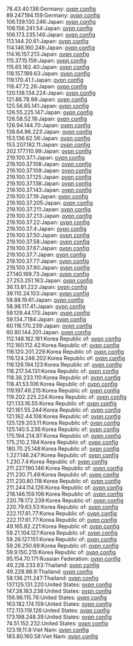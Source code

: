 78.43.40.136:Germany: [ovpn config](vpn/78_43_40_136.ovpn)  
89.247.194.159:Germany: [ovpn config](vpn/89_247_194_159.ovpn)  
106.139.130.246:Japan: [ovpn config](vpn/106_139_130_246.ovpn)  
106.156.241.54:Japan: [ovpn config](vpn/106_156_241_54.ovpn)  
106.173.235.146:Japan: [ovpn config](vpn/106_173_235_146.ovpn)  
113.144.20.61:Japan: [ovpn config](vpn/113_144_20_61.ovpn)  
114.146.160.246:Japan: [ovpn config](vpn/114_146_160_246.ovpn)  
114.16.157.213:Japan: [ovpn config](vpn/114_16_157_213.ovpn)  
115.37.15.159:Japan: [ovpn config](vpn/115_37_15_159.ovpn)  
115.65.162.40:Japan: [ovpn config](vpn/115_65_162_40.ovpn)  
118.157.189.63:Japan: [ovpn config](vpn/118_157_189_63.ovpn)  
119.170.41.1:Japan: [ovpn config](vpn/119_170_41_1.ovpn)  
119.47.72.26:Japan: [ovpn config](vpn/119_47_72_26.ovpn)  
120.138.134.224:Japan: [ovpn config](vpn/120_138_134_224.ovpn)  
121.86.78.98:Japan: [ovpn config](vpn/121_86_78_98.ovpn)  
125.56.85.141:Japan: [ovpn config](vpn/125_56_85_141.ovpn)  
126.55.225.147:Japan: [ovpn config](vpn/126_55_225_147.ovpn)  
126.58.52.18:Japan: [ovpn config](vpn/126_58_52_18.ovpn)  
126.94.144.70:Japan: [ovpn config](vpn/126_94_144_70.ovpn)  
138.64.96.223:Japan: [ovpn config](vpn/138_64_96_223.ovpn)  
153.136.62.56:Japan: [ovpn config](vpn/153_136_62_56.ovpn)  
153.207.182.11:Japan: [ovpn config](vpn/153_207_182_11.ovpn)  
202.177.110.99:Japan: [ovpn config](vpn/202_177_110_99.ovpn)  
219.100.37.1:Japan: [ovpn config](vpn/219_100_37_1.ovpn)  
219.100.37.108:Japan: [ovpn config](vpn/219_100_37_108.ovpn)  
219.100.37.109:Japan: [ovpn config](vpn/219_100_37_109.ovpn)  
219.100.37.125:Japan: [ovpn config](vpn/219_100_37_125.ovpn)  
219.100.37.138:Japan: [ovpn config](vpn/219_100_37_138.ovpn)  
219.100.37.143:Japan: [ovpn config](vpn/219_100_37_143.ovpn)  
219.100.37.19:Japan: [ovpn config](vpn/219_100_37_19.ovpn)  
219.100.37.205:Japan: [ovpn config](vpn/219_100_37_205.ovpn)  
219.100.37.211:Japan: [ovpn config](vpn/219_100_37_211.ovpn)  
219.100.37.213:Japan: [ovpn config](vpn/219_100_37_213.ovpn)  
219.100.37.22:Japan: [ovpn config](vpn/219_100_37_22.ovpn)  
219.100.37.4:Japan: [ovpn config](vpn/219_100_37_4.ovpn)  
219.100.37.50:Japan: [ovpn config](vpn/219_100_37_50.ovpn)  
219.100.37.58:Japan: [ovpn config](vpn/219_100_37_58.ovpn)  
219.100.37.67:Japan: [ovpn config](vpn/219_100_37_67.ovpn)  
219.100.37.7:Japan: [ovpn config](vpn/219_100_37_7.ovpn)  
219.100.37.77:Japan: [ovpn config](vpn/219_100_37_77.ovpn)  
219.100.37.90:Japan: [ovpn config](vpn/219_100_37_90.ovpn)  
27.140.189.73:Japan: [ovpn config](vpn/27_140_189_73.ovpn)  
27.253.251.163:Japan: [ovpn config](vpn/27_253_251_163.ovpn)  
36.13.81.222:Japan: [ovpn config](vpn/36_13_81_222.ovpn)  
39.110.24.103:Japan: [ovpn config](vpn/39_110_24_103.ovpn)  
58.88.19.61:Japan: [ovpn config](vpn/58_88_19_61.ovpn)  
58.98.117.41:Japan: [ovpn config](vpn/58_98_117_41.ovpn)  
59.129.44.173:Japan: [ovpn config](vpn/59_129_44_173.ovpn)  
59.134.7.184:Japan: [ovpn config](vpn/59_134_7_184.ovpn)  
60.116.170.239:Japan: [ovpn config](vpn/60_116_170_239.ovpn)  
60.80.144.201:Japan: [ovpn config](vpn/60_80_144_201.ovpn)  
112.148.182.181:Korea Republic of: [ovpn config](vpn/112_148_182_181.ovpn)  
112.160.112.42:Korea Republic of: [ovpn config](vpn/112_160_112_42.ovpn)  
116.120.201.229:Korea Republic of: [ovpn config](vpn/116_120_201_229.ovpn)  
116.124.246.202:Korea Republic of: [ovpn config](vpn/116_124_246_202.ovpn)  
116.126.194.123:Korea Republic of: [ovpn config](vpn/116_126_194_123.ovpn)  
118.217.34.131:Korea Republic of: [ovpn config](vpn/118_217_34_131.ovpn)  
118.36.233.110:Korea Republic of: [ovpn config](vpn/118_36_233_110.ovpn)  
118.41.53.106:Korea Republic of: [ovpn config](vpn/118_41_53_106.ovpn)  
119.197.49.215:Korea Republic of: [ovpn config](vpn/119_197_49_215.ovpn)  
119.202.225.224:Korea Republic of: [ovpn config](vpn/119_202_225_224.ovpn)  
121.133.16.55:Korea Republic of: [ovpn config](vpn/121_133_16_55.ovpn)  
121.161.55.244:Korea Republic of: [ovpn config](vpn/121_161_55_244.ovpn)  
121.162.44.108:Korea Republic of: [ovpn config](vpn/121_162_44_108.ovpn)  
125.129.203.11:Korea Republic of: [ovpn config](vpn/125_129_203_11.ovpn)  
125.140.5.236:Korea Republic of: [ovpn config](vpn/125_140_5_236.ovpn)  
175.194.214.97:Korea Republic of: [ovpn config](vpn/175_194_214_97.ovpn)  
175.210.2.194:Korea Republic of: [ovpn config](vpn/175_210_2_194.ovpn)  
180.70.25.148:Korea Republic of: [ovpn config](vpn/180_70_25_148.ovpn)  
1.227.146.247:Korea Republic of: [ovpn config](vpn/1_227_146_247.ovpn)  
1.230.7.4:Korea Republic of: [ovpn config](vpn/1_230_7_4.ovpn)  
211.227.190.146:Korea Republic of: [ovpn config](vpn/211_227_190_146.ovpn)  
211.230.71.49:Korea Republic of: [ovpn config](vpn/211_230_71_49.ovpn)  
211.230.80.118:Korea Republic of: [ovpn config](vpn/211_230_80_118.ovpn)  
211.244.114.126:Korea Republic of: [ovpn config](vpn/211_244_114_126.ovpn)  
218.146.159.106:Korea Republic of: [ovpn config](vpn/218_146_159_106.ovpn)  
220.78.172.239:Korea Republic of: [ovpn config](vpn/220_78_172_239.ovpn)  
220.79.63.53:Korea Republic of: [ovpn config](vpn/220_79_63_53.ovpn)  
222.117.61.77:Korea Republic of: [ovpn config](vpn/222_117_61_77.ovpn)  
222.117.61.77:Korea Republic of: [ovpn config](vpn/222_117_61_77.ovpn)  
49.165.82.221:Korea Republic of: [ovpn config](vpn/49_165_82_221.ovpn)  
59.21.104.127:Korea Republic of: [ovpn config](vpn/59_21_104_127.ovpn)  
59.26.127.151:Korea Republic of: [ovpn config](vpn/59_26_127_151.ovpn)  
59.26.250.69:Korea Republic of: [ovpn config](vpn/59_26_250_69.ovpn)  
59.9.150.215:Korea Republic of: [ovpn config](vpn/59_9_150_215.ovpn)  
95.154.70.171:Russian Federation: [ovpn config](vpn/95_154_70_171.ovpn)  
49.228.233.83:Thailand: [ovpn config](vpn/49_228_233_83.ovpn)  
49.228.96.9:Thailand: [ovpn config](vpn/49_228_96_9.ovpn)  
58.136.211.247:Thailand: [ovpn config](vpn/58_136_211_247.ovpn)  
137.125.131.220:United States: [ovpn config](vpn/137_125_131_220.ovpn)  
147.28.183.238:United States: [ovpn config](vpn/147_28_183_238.ovpn)  
156.96.115.76:United States: [ovpn config](vpn/156_96_115_76.ovpn)  
163.182.174.159:United States: [ovpn config](vpn/163_182_174_159.ovpn)  
172.113.118.126:United States: [ovpn config](vpn/172_113_118_126.ovpn)  
173.198.248.39:United States: [ovpn config](vpn/173_198_248_39.ovpn)  
74.51.152.232:United States: [ovpn config](vpn/74_51_152_232.ovpn)  
123.19.11.8:Viet Nam: [ovpn config](vpn/123_19_11_8.ovpn)  
183.80.160.58:Viet Nam: [ovpn config](vpn/183_80_160_58.ovpn)  
